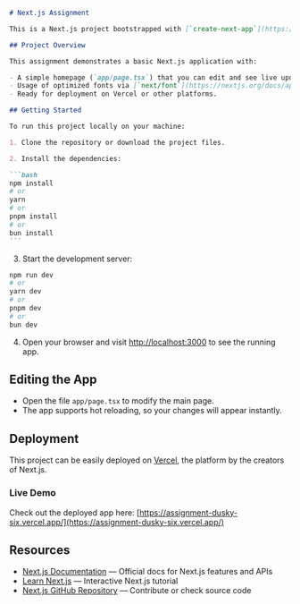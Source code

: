 ````markdown
# Next.js Assignment

This is a Next.js project bootstrapped with [`create-next-app`](https://nextjs.org/docs/app/api-reference/cli/create-next-app).

## Project Overview

This assignment demonstrates a basic Next.js application with:

- A simple homepage (`app/page.tsx`) that you can edit and see live updates.
- Usage of optimized fonts via [`next/font`](https://nextjs.org/docs/app/building-your-application/optimizing/fonts).
- Ready for deployment on Vercel or other platforms.

## Getting Started

To run this project locally on your machine:

1. Clone the repository or download the project files.

2. Install the dependencies:

```bash
npm install
# or
yarn
# or
pnpm install
# or
bun install
```
````

3. Start the development server:

```bash
npm run dev
# or
yarn dev
# or
pnpm dev
# or
bun dev
```

4. Open your browser and visit [http://localhost:3000](http://localhost:3000) to see the running app.

## Editing the App

- Open the file `app/page.tsx` to modify the main page.
- The app supports hot reloading, so your changes will appear instantly.

## Deployment

This project can be easily deployed on [Vercel](https://vercel.com/), the platform by the creators of Next.js.

### Live Demo

Check out the deployed app here:
[https://assignment-dusky-six.vercel.app/](https://assignment-dusky-six.vercel.app/)

## Resources

- [Next.js Documentation](https://nextjs.org/docs) — Official docs for Next.js features and APIs
- [Learn Next.js](https://nextjs.org/learn) — Interactive Next.js tutorial
- [Next.js GitHub Repository](https://github.com/vercel/next.js) — Contribute or check source code
